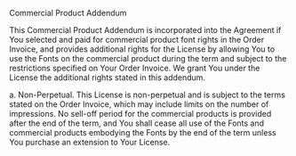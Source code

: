 Commercial Product Addendum

This Commercial Product Addendum is incorporated into the Agreement if You selected and paid for commercial product font rights in the Order Invoice, and provides additional rights for the License by allowing You to use the Fonts on the commercial product during the term and subject to the restrictions specified on Your Order Invoice. We grant You under the License the additional rights stated in this addendum.

a\. Non-Perpetual. This License is non-perpetual and is subject to the terms stated on the Order Invoice, which may include limits on the number of impressions. No sell-off period for the commercial products is provided after the end of the term, and You shall cease all use of the Fonts and commercial products embodying the Fonts by the end of the term unless You purchase an extension to Your License.